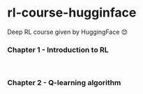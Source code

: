 # rl-course-hugginface
Deep RL course given by HuggingFace 😊



### Chapter 1 - Introduction to RL 



<br>


### Chapter 2 - Q-learning algorithm
